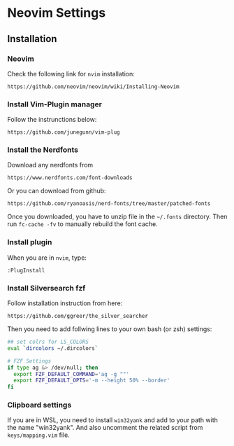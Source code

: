 # Neovim Settings

## Installation

### Neovim
Check the following link for `nvim` installation:
```
https://github.com/neovim/neovim/wiki/Installing-Neovim
```

### Install Vim-Plugin manager
Follow the instrunctions below:
```
https://github.com/junegunn/vim-plug
```

### Install the Nerdfonts 
Download any nerdfonts from 
```
https://www.nerdfonts.com/font-downloads
```

Or you can download from github:
```
https://github.com/ryanoasis/nerd-fonts/tree/master/patched-fonts
```

Once you downloaded, you have to unzip file in the
`~/.fonts` directory. Then run `fc-cache -fv` to 
manually rebuild the font cache.

### Install plugin 
When you are in `nvim`, type:
```
:PlugInstall
```

### Install Silversearch fzf 
Follow installation instruction from here:
```
https://github.com/ggreer/the_silver_searcher
```

Then you need to add follwing lines to your own 
bash (or zsh) settings:
```bash
## set colrs for LS_COLORS
eval `dircolors ~/.dircolors`

# FZF Settings
if type ag &> /dev/null; then
  export FZF_DEFAULT_COMMAND='ag -g ""'
  export FZF_DEFAULT_OPTS='-m --height 50% --border'
fi
```

### Clipboard settings
If you are in WSL, you need to install `win32yank` and add to your path with the name "win32yank". And also uncomment the related script from `keys/mapping.vim` file.
